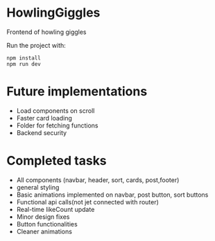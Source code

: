 # HowlingGiggles
Frontend of howling giggles


Run the project with:
```
npm install
npm run dev
```



# Future implementations
* Load components on scroll
* Faster card loading
* Folder for fetching functions
* Backend security


# Completed tasks
* All components (navbar, header, sort, cards, post,footer)
* general styling
* Basic animations implemented on navbar, post button, sort buttons
* Functional api calls(not jet connected with router)
* Real-time likeCount update
* Minor design fixes
* Button functionalities
* Cleaner animations
